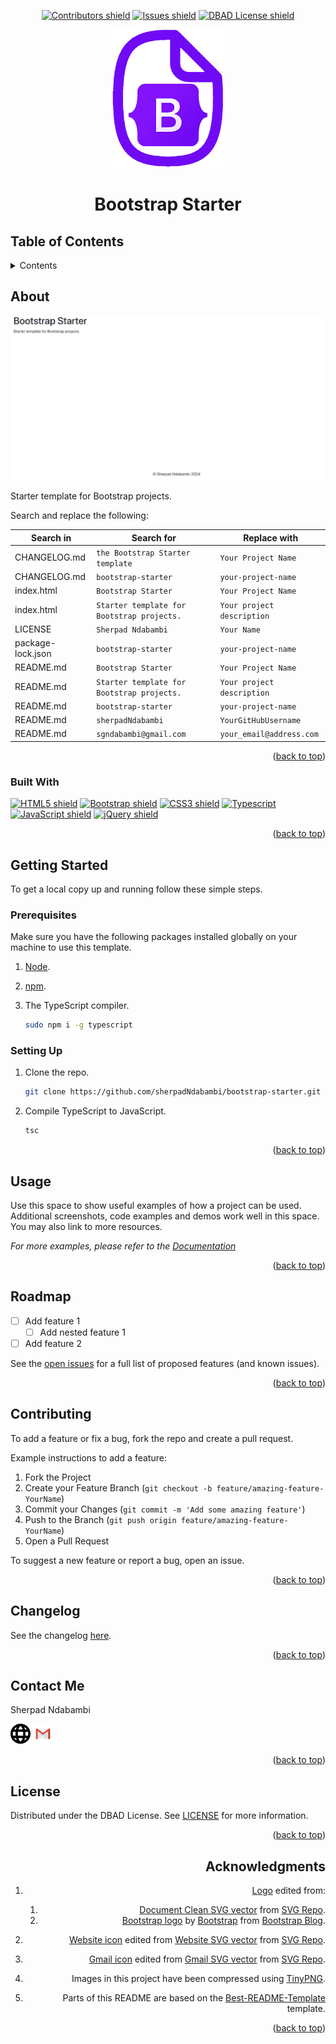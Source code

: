 <!-- Top anchor -->
<div id="top">

<!-- Project Shields -->

<div align=center>

[![Contributors shield][Contributors shield url]][Contributors url]
[![Issues shield][Issues shield url]][Issues url]
[![DBAD License shield][DBAD License shield url]][License url]

</div>

<div align=center>

[![Bootstrap Starter logo][Logo url]][Repo url]

</div>

<div align=center>

# Bootstrap Starter

</div>

## Table of Contents

<details>

   <summary>Contents</summary>

1. [About](#about)
   1. [Built With](#built-with)
1. [Getting Started](#getting-started)
   1. [Prerequisites](#prerequisites)
   1. [Setting Up](#setting-up)
1. [Usage](#usage)
1. [Roadmap](#roadmap)
1. [Contributing](#contributing)
1. [Changelog](#changelog)
1. [Contact Me](#contact-me)
1. [License](#license)
1. [Acknowledgments](#acknowledgments)

</details>

## About

[![Bootstrap Starter screenshot][Bootstrap Starter screenshot url]][Bootstrap Starter url]

Starter template for Bootstrap projects.

Search and replace the following:

| Search in         | Search for                                 | Replace with               |
| ----------------- | ------------------------------------------ | -------------------------- |
| CHANGELOG.md      | `the Bootstrap Starter template`           | `Your Project Name`        |
| CHANGELOG.md      | `bootstrap-starter`                        | `your-project-name`        |
| index.html        | `Bootstrap Starter`                        | `Your Project Name`        |
| index.html        | `Starter template for Bootstrap projects.` | `Your project description` |
| LICENSE           | `Sherpad Ndabambi`                         | `Your Name`                |
| package-lock.json | `bootstrap-starter`                        | `your-project-name`        |
| README.md         | `Bootstrap Starter`                        | `Your Project Name`        |
| README.md         | `Starter template for Bootstrap projects.` | `Your project description` |
| README.md         | `bootstrap-starter`                        | `your-project-name`        |
| README.md         | `sherpadNdabambi`                          | `YourGitHubUsername`       |
| README.md         | `sgndabambi@gmail.com`                     | `your_email@address.com`   |

<div align=right>

([back to top](#top))

</div>

### Built With

[![HTML5 shield][HTML5 shield url]][HTML5 url]
[![Bootstrap shield][Bootstrap shield url]][Bootstrap url]
[![CSS3 shield][CSS3 shield url]][CSS3 url]
[![Typescript][Typescript shield]][Typescript url]
[![JavaScript shield][JavaScript shield url]][JavaScript url]
[![jQuery shield][jQuery shield url]][jQuery url]

<div align=right>

([back to top](#top))

</div>

## Getting Started

To get a local copy up and running follow these simple steps.

### Prerequisites

Make sure you have the following packages installed globally on your machine to use this template.

1. [Node][Node url].
1. [npm][npm url].
1. The TypeScript compiler.

   ```sh
   sudo npm i -g typescript
   ```

### Setting Up

1. Clone the repo.

   ```sh
   git clone https://github.com/sherpadNdabambi/bootstrap-starter.git
   ```

1. Compile TypeScript to JavaScript.

   ```sh
   tsc
   ```

<div align=right>

([back to top](#top))

</div>

## Usage

Use this space to show useful examples of how a project can be used. Additional screenshots, code examples and demos work well in this space. You may also link to more resources.

_For more examples, please refer to the [Documentation][Documentation url]_

<div align=right>

([back to top](#top))

</div>

## Roadmap

- [ ] Add feature 1
  - [ ] Add nested feature 1
- [ ] Add feature 2

See the [open issues][Issues url] for a full list of proposed features (and known issues).

<div align=right>

([back to top](#top))

</div>

## Contributing

To add a feature or fix a bug, fork the repo and create a pull request.

Example instructions to add a feature:

1. Fork the Project
1. Create your Feature Branch (`git checkout -b feature/amazing-feature-YourName`)
1. Commit your Changes (`git commit -m 'Add some amazing feature'`)
1. Push to the Branch (`git push origin feature/amazing-feature-YourName`)
1. Open a Pull Request

To suggest a new feature or report a bug, open an issue.

<div align=right>

([back to top](#top))

</div>

## Changelog

See the changelog [here][changelog url].

<div align=right>

([back to top](#top))

</div>

## Contact Me

Sherpad Ndabambi

<span title="Personal website">[<img alt="Website icon" src="./assets/img/website-ui-web-svgrepo-com.svg" style="height: 32px">][Personal website url]</span>
<span title="Email">[<img alt="Gmail icon" src="./assets/img/gmail-old-svgrepo-com.svg" style="height: 32px">][Email address]<span>

<div align=right>

([back to top](#top))

</div>

## License

Distributed under the DBAD License. See [LICENSE][License url] for more information.

<div align=right>

([back to top](#top))

## Acknowledgments

1. [Logo][Logo url] edited from:

   1. [Document Clean SVG vector][Document Clean SVG vector url] from [SVG Repo][SVG Repo url].
   1. [Bootstrap logo][Bootstrap logo url] by [Bootstrap][Bootstrap url] from [Bootstrap Blog][Bootstrap Blog url].

1. [Website icon][Website icon url] edited from [Website SVG vector][Website SVG vector url] from [SVG Repo][SVG Repo url].
1. [Gmail icon][Gmail icon url] edited from [Gmail SVG vector][Gmail SVG vector url] from [SVG Repo][SVG Repo url].
1. Images in this project have been compressed using [TinyPNG][TinyPNG url].
1. Parts of this README are based on the [Best-README-Template][Best-README-Template url] template.

<div align=right>

([back to top](#top))

</div>

<!-- References -->

[Contributors shield url]: https://img.shields.io/github/contributors/sherpadNdabambi/bootstrap-starter.svg?style=flat
[Contributors url]: https://github.com/sherpadNdabambi/bootstrap-starter/graphs/contributors
[Issues shield url]: https://img.shields.io/github/issues/sherpadNdabambi/bootstrap-starter.svg?style=flat
[Issues url]: https://github.com/sherpadNdabambi/bootstrap-starter/issues
[DBAD License shield url]: https://img.shields.io/badge/license-DBAD-blue?style=flat
[License url]: ./LICENSE
[Logo url]: ./assets/img/bootstrap-starter-logo.png
[Repo url]: https://github.com/SherpadNdabambi/bootstrap-starter/
[Bootstrap Starter screenshot url]: ./assets/img/og-image.png
[Bootstrap Starter url]: https://github.com/sherpadNdabambi/bootstrap-starter/
[HTML5 shield url]: https://img.shields.io/badge/HTML5-E34F26?style=flat&logo=html5&logoColor=white
[HTML5 url]: https://html.spec.whatwg.org/multipage/
[Bootstrap shield url]: https://img.shields.io/badge/Bootstrap-563D7C?style=flat&logo=bootstrap&logoColor=white
[Bootstrap url]: https://getbootstrap.com
[CSS3 shield url]: https://img.shields.io/badge/CSS3-1572B6?style=flat&logo=css3&logoColor=white
[CSS3 url]: https://www.w3.org/TR/CSS/#css
[Typescript shield]: https://img.shields.io/badge/TypeScript-007ACC?style=flat&logo=typescript&logoColor=white
[Typescript url]: https://www.typescriptlang.org/
[JavaScript shield url]: https://img.shields.io/badge/JavaScript-F7DF1E?style=flat&logo=javascript&logoColor=black
[JavaScript url]: www.ecma-international.org/publications-and-standards/standards/ecma-262/
[jQuery shield url]: https://img.shields.io/badge/jQuery-0769AD?style=flat&logo=jquery&logoColor=white
[jQuery url]: https://jquery.com/
[Node url]: https://nodejs.org/en/download/package-manager/
[npm url]: https://www.npmjs.com/
[Documentation url]: https://sherpadndabambi.github.io/bootstrap-starter/
[changelog url]: ./CHANGELOG.md
[Personal website url]: https://sherpadndabambi.github.io/
[Email address]: mailto:sgndabambi@gmail.com
[Document Clean SVG vector url]: https://www.svgrepo.com/svg/506180/document-clean
[SVG Repo url]: https://www.svgrepo.com/
[Bootstrap logo url]: https://upload.wikimedia.org/wikipedia/commons/b/b2/Bootstrap_logo.svg
[Bootstrap Blog url]: https://blog.getbootstrap.com/
[Website icon url]: ./assets/img/website-icon.png
[Website SVG vector url]: https://www.svgrepo.com/svg/415803/website-ui-web
[Gmail icon url]: ./assets/img/gmail-icon.png
[Gmail SVG vector url]: https://www.svgrepo.com/svg/349379/gmail-old
[TinyPNG url]: https://tinypng.com/
[Best-README-Template url]: https://github.com/othneildrew/Best-README-Template

